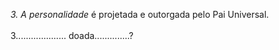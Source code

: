 ﻿<I>3. A personalidade</I> é projetada e outorgada pelo Pai Universal.<BR><BR>3.................... doada..............?